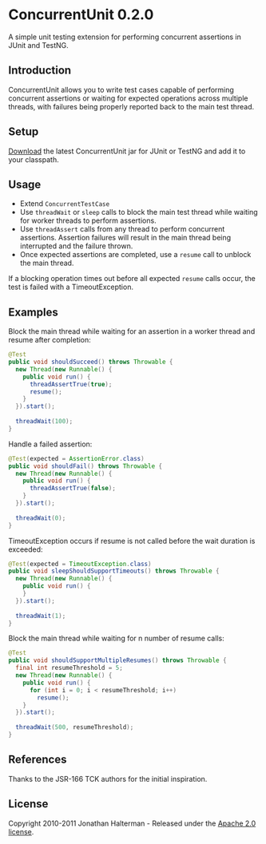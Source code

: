 # ConcurrentUnit 0.2.0

A simple unit testing extension for performing concurrent assertions in JUnit and TestNG.

## Introduction

ConcurrentUnit allows you to write test cases capable of performing concurrent assertions or waiting for expected operations across multiple threads, with failures being properly reported back to the main test thread.

## Setup

[Download](https://github.com/jhalterman/concurrentunit/archives/master) the latest ConcurrentUnit jar for JUnit or TestNG and add it to your classpath.

## Usage

* Extend `ConcurrentTestCase`
* Use `threadWait` or `sleep` calls to block the main test thread while waiting for worker threads to perform assertions. 
* Use `threadAssert` calls from any thread to perform concurrent assertions. Assertion failures will result in the main thread being interrupted and the failure thrown.
* Once expected assertions are completed, use a `resume` call to unblock the main thread.

If a blocking operation times out before all expected `resume` calls occur, the test is failed with a TimeoutException.

## Examples

Block the main thread while waiting for an assertion in a worker thread and resume after completion:

```java
@Test
public void shouldSucceed() throws Throwable {
  new Thread(new Runnable() {
    public void run() {
      threadAssertTrue(true);
      resume();
    }
  }).start();
  
  threadWait(100);
}
```

Handle a failed assertion:

```java
@Test(expected = AssertionError.class)
public void shouldFail() throws Throwable {
  new Thread(new Runnable() {
    public void run() {
      threadAssertTrue(false);
    }
  }).start();
  
  threadWait(0);
}
```

TimeoutException occurs if resume is not called before the wait duration is exceeded:

```java
@Test(expected = TimeoutException.class)
public void sleepShouldSupportTimeouts() throws Throwable {
  new Thread(new Runnable() {
    public void run() {
    }
  }).start();
  
  threadWait(1);
}
```

Block the main thread while waiting for n number of resume calls:

```java
@Test
public void shouldSupportMultipleResumes() throws Throwable {
  final int resumeThreshold = 5;
  new Thread(new Runnable() {
    public void run() {
      for (int i = 0; i < resumeThreshold; i++)
        resume();
    }
  }).start();
  
  threadWait(500, resumeThreshold);
}
```

## References

Thanks to the JSR-166 TCK authors for the initial inspiration.

## License

Copyright 2010-2011 Jonathan Halterman - Released under the [Apache 2.0 license](http://www.apache.org/licenses/LICENSE-2.0.html).

